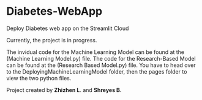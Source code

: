 # Diabetes-WebApp
Deploy Diabetes web app on the Streamlit Cloud

Currently, the project is in progress.

The invidual code for the Machine Learning Model can be found at the (Machine Learning Model.py) file. The code for the Research-Based Model can be found at the (Research Based Model.py) file. You have to head over to the DeployingMachineLearningModel folder, then the pages folder to view the two python files.

Project created by **Zhizhen L**. and **Shreyes B.**
